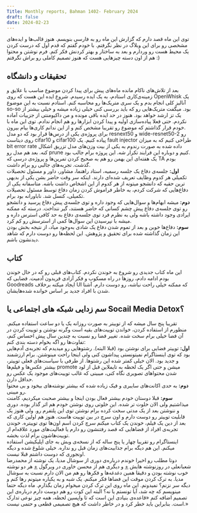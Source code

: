 ```yaml
---
Title: Monthly reports, Bahman 1402- February 2024
draft: false
date: 2024-02-23
---
```

توی این ماه قصد دارم که گزارش این ماه رو به فارسی بنویسم. هنوز قالب‌ها و ایده‌های مشخصی رو برای این وبلاگ در نظر نگرفتم. با خودم گفتم که قدم اول که درست کردن یک محیط هست رو وردارم و بعد به ساختار و بهتر کردنش فکر کنم. 
فرم نوشتن و محتوا هم از اون دسته چیزهایی هست که هنوز تصمیم کاملی رو براش نگرفتم :)
## تحقیقات و دانشگاه
بعد از تلاش‌های ناکام مانده ماه‌های پیش برای پیدا کردن موضوع مناسب با علایق و زمینه‌‌ی‌کاری استادم، به یک ایده رسیدم. شروع ایده این هست که روی OpenWhisk یک آنالیز کلی انجام بدم و یک سری متریک‌ها رو محاسبه کنم. استادم نسبت به این موضوع so-so بود. میگفت متریک‌هایی رو که باید بررسی کنی خیلی زیاده میشه و خیلی بیشتر از یک تز ارشد خواهد بود. هنوز در حد ایده باقی مونده و من داکیومنتی از جزییات آماده نکردم. حتی فعلا پیاده‌سازی اولیه و پیدا کردن ابزارها رو هم انجام ندادم. توی این ماه با خودم قرار گذاشتم که موضوع رو تقریبا مشخص کنم و از این ندانم کاری‌ها بیام بیرون. <br/>
برای پروژه‌ی یکی از درس‌ها قرار بود که دو مدل resnext50 و wide-resnet50-2 رو روی دیتاست cifar10 و cifar100 پیاده کنیم. یک fault injector طراحی کنیم که به میزان bit error rate داده شده به صورت رندوم به یکی از بیت‌ وزن‌های مدل تزریق اشکال کنه. بعد هم مدل رو prune کنیم و دوباره این فرایند تکرار شه. این پروژه برام جالب بود.<br/>
یک هفته‌ای این بهمن رو هم به صحیح کردن تمرین‌ها و پروژه‌ی درسی که TA بودم گذشت. تجربه‌های جالبی رو برام داشت. <br/>
**اول:** جلسه‌ی دفاع یک جلسه رسمیه، استاد راهنما، مشاور، داور و مسئول تحصیلات تکمیلی هر کدوم وظایف تعریف شده‌ای دارند. اینکه سر وقت حاضر بشن یکی از بدیهی ترین حقیه که دانشجو میتونه از هر کدوم از این اشخاص داشت باشه. متاسفانه یکی از دفاع‌هایی که شرکت کردم، به خاطر فراموش کردن زمان دفاع توسط مسئول تحصیلات تکمیلی، کنسل شد. ناباورانه بود برام.<br/>
**دوم:** میشه ابهام‌ها و سوال‌هایی که وجود داره و توی جلسه‌ی پیش دفاع پرسید و دانشجو رو توی جلسه‌ی دفاع پیش چشم کسانی که حاضر هستند، گیر ننداخت. درسته که ممکنه ایرادی وجود داشته باشه ولی به نظرم فرد توی جلسه‌ی دفاع به حد کافی استرس داره و میشه با نپرسیدن این سوال‌ها کمی از استرسش رو کم کرد.<br/>
**سوم:** دفاع‌ها خوبن و بعد از تموم شدن دفاع یک شادی به‌وجود میاد، از نتیجه بخش بودن این زمان گذاشته شده برای تحقیق و پژوهش. این لحظه‌ها رو دوست دارم که شاهد دیدنشون باشم.
## کتاب
این ماه کتاب جدیدی رو شروع به خوندن نکردم. کتاب‌های قبلی رو که در حال خوندن بودم ادامه دادم، روزها در راه مسکوب و فکر آزادی فریدون آدمیت. فضایی که Goodreads ایجاد میکنه برخلاف UI که ممکنه خیلی راحت نباشه، رو دوست دارم. آشنا شدن با افراد جدید بر اساس خوانده شده‌هایشان. 
## سم زدایی شبکه های اجتماعی یا Socail Media Detox؟
تقریبا پنج سال میشه که از توییتر به صورت روزانه یک یا دو ساعت استفاده میکنم. منظورم از استفاده کردن، خواندن توییت‌های بقیه است وگرنه نوشتن و توییت کردن در آن‌ فضا خیلی برام سخت شده.  تغییر فضا  رو نسبت به چندین سال پیش احساس کنم، تفاوت‌ها رو اگه بخوام دسته بندی کنم:<br/>
**اول:** توییتر فضایی برای نوشتن بود (قبلا البته). رشتو‌هایی رو میدیدم که تجربه‌ی آدم‌هایی بود که توی اینستاگرام نمیتونستی پیداشون کنی ولی اینجا راحت مینوشتن. برام ارزشمند و جدید بود. الان خیلی کمتر شده این رشتو‌ها. از طرفی با سیاست‌های فعلی توییتر، بیشتر عکس‌ها و فیلم‌ها promote میشن و حتی اگر یک لحظه به تایملاین قبل از لود شدن محتواهای تصویری نگاه کنی، میبینی که غالب توییت‌های موجود یک عکس رو حداقل دارن. <br>
**دوم:** به حدی اکانت‌های سایبری و فیک زیاده شده که بیشتر نوشته‌های بیخود و بی محتوا رو میبنی.<br/>
**سوم:** قبلا دوستان خودم بیشتر فعال بودن اینجا و بیشتر صحبت میکردیم، کامنت میذاشتیم ولی الان خلوت تر شده. این خلوتی روی نوشتن خودم هم اثر گذار بوده. دوری و ننوشتن بعد از یک مدتی سخت کرده برام نوشتن توی این پلتفرم رو.
ولی هنوز یک قابلیت توییتر رو دوست دارم و اون سرچ در بین توییت هاست. هنوز هم اولین کاری که بعد از دین یک فیلم، خوندن یک کتاب میکنم سرچ کردن اسم اون‌ها توی توییتره. خوندن تجربه‌ی افراد از فضاهایی که قصد رفتنشون رو دارم یا فعالیت‌های مورد علاقه‌ام از توییت‌هاشون برام لذت بخشه.<br/>
اینستاگرام رو تقریبا چهار یا پنج ساله که از نسخه‌ی وبش به جای اپلیکیشن استفاده میکنم. این هم دیگه برام جذابیت‌های زمان قبل رو نداره. خیلی شلوغ شده و دیگه اونجوری که دوست داشتم قبلا نیست. <br/>
دوتا مطلب رو اخیرا خوندم درباره‌ی دوری از سوشال مدیا، یک نوشته از محمدرضا شعبانعلی در روزنوشته هایش  [+](https://zaya.io/z21jx) و دیگری هم از محسن خاوری در ویرگول [+](https://zaya.io/onlwu) هر دو نوشته خوب نوشته بودن و دقیقا همین دغدغه‌ها و فکرها رو هم من الان دارم نسبت به سوشال مدیا. به ترک کردن موقت این فضاها فکر میکنم. یک شبه و به یکباره میتونم رها کنم و دیگه سر نزنم؟ نمیدونم. این ماه روی این ترک کردن میخوام زمان بگذارم. ماه دیگه حتما مینویسم که چه شد، آیا تونستم یا نه؟ البته این کوت رو هم دوست دارم درباره‌ی این تصمیم اضافه کنم «قاعده‌ی بنیادی این است که تا واپسین لحظه، همه چیز نوعی تدارک است. بنابراین باید خطر کرد و در خاطر داشت که هیچ تصمیمی قطعی و حتمی نیست.»

